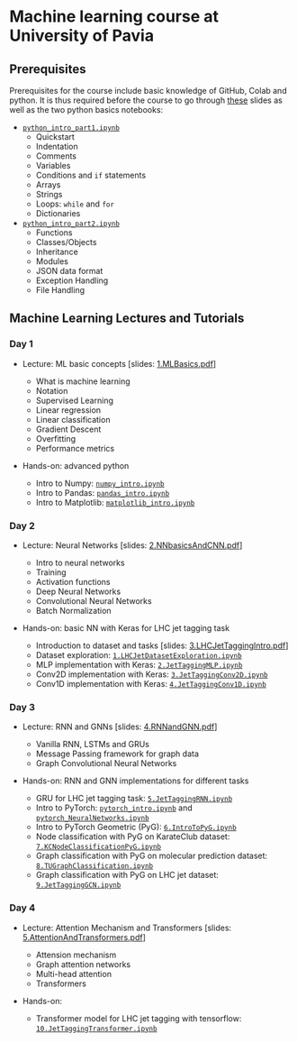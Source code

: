 # Machine learning course at University of Pavia

## Prerequisites

Prerequisites for the course include basic knowledge of GitHub, Colab and python. It is thus required before the course to go through [these](https://github.com/jngadiub/ML_course_Pavia_23/blob/main/slides/0.Prerequisites.pdf) slides as well as the two python basics notebooks: 

* [`python_intro_part1.ipynb`](https://github.com/jngadiub/ML_course_Pavia_23/blob/main/python_basics/python_intro_part1.ipynb)
    * Quickstart
    * Indentation
    * Comments
    * Variables
    * Conditions and `if` statements
    * Arrays
    * Strings
    * Loops: `while` and `for`
    * Dictionaries
* [`python_intro_part2.ipynb`](https://github.com/jngadiub/ML_course_Pavia_23/blob/main/python_basics/python_intro_part2.ipynb)
    * Functions
    * Classes/Objects
    * Inheritance
    * Modules
    * JSON data format
    * Exception Handling
    * File Handling

## Machine Learning Lectures and Tutorials

### Day 1

* Lecture: ML basic concepts [slides: [1.MLBasics.pdf](https://github.com/jngadiub/ML_course_Pavia_23/blob/main/slides/1.MLBasics.pdf)]
    * What is machine learning
    * Notation
    * Supervised Learning
    * Linear regression
    * Linear classification
    * Gradient Descent
    * Overfitting
    * Performance metrics

* Hands-on: advanced python
    * Intro to Numpy: [`numpy_intro.ipynb`](https://github.com/jngadiub/ML_course_Pavia_23/blob/main/python_advance/numpy_intro.ipynb)
    * Intro to Pandas: [`pandas_intro.ipynb`](https://github.com/jngadiub/ML_course_Pavia_23/blob/main/python_advance/pandas_intro.ipynb)
    * Intro to Matplotlib: [`matplotlib_intro.ipynb`](https://github.com/jngadiub/ML_course_Pavia_23/blob/main/python_advance/matplotlib_intro.ipynb)

### Day 2

* Lecture: Neural Networks [slides: [2.NNbasicsAndCNN.pdf](https://github.com/jngadiub/ML_course_Pavia_23/blob/main/slides/2.NNbasicsAndCNN.pdf)] 
    * Intro to neural networks
    * Training
    * Activation functions
    * Deep Neural Networks
    * Convolutional Neural Networks
    * Batch Normalization

* Hands-on: basic NN with Keras for LHC jet tagging task
    * Introduction to dataset and tasks [slides: [3.LHCJetTaggingIntro.pdf](https://github.com/jngadiub/ML_course_Pavia_23/blob/main/slides/3.LHCJetTaggingIntro.pdf)]
    * Dataset exploration: [`1.LHCJetDatasetExploration.ipynb`](https://github.com/jngadiub/ML_course_Pavia_23/blob/main/neural-networks/1.LHCJetDatasetExploration.ipynb)
    * MLP implementation with Keras: [`2.JetTaggingMLP.ipynb`](https://github.com/jngadiub/ML_course_Pavia_23/blob/main/neural-networks/2.JetTaggingMLP.ipynb)
    * Conv2D implementation with Keras: [`3.JetTaggingConv2D.ipynb`](https://github.com/jngadiub/ML_course_Pavia_23/blob/main/neural-networks/3.JetTaggingConv2D.ipynb)
    * Conv1D implementation with Keras: [`4.JetTaggingConv1D.ipynb`](https://github.com/jngadiub/ML_course_Pavia_23/blob/main/neural-networks/4.JetTaggingConv1D.ipynb)

### Day 3

* Lecture: RNN and GNNs [slides: [4.RNNandGNN.pdf](https://github.com/jngadiub/ML_course_Pavia_23/blob/main/slides/4.RNNandGNN.pdf)]
    * Vanilla RNN, LSTMs and GRUs
    * Message Passing framework for graph data
    * Graph Convolutional Neural Networks

* Hands-on: RNN and GNN implementations for different tasks
    * GRU for LHC jet tagging task: [`5.JetTaggingRNN.ipynb`](https://github.com/jngadiub/ML_course_Pavia_23/blob/main/neural-networks/5.JetTaggingRNN.ipynb)
    * Intro to PyTorch: [`pytorch_intro.ipynb`](https://github.com/jngadiub/ML_course_Pavia_23/blob/main/pytorch_basics/pytorch_intro.ipynb) and [`pytorch_NeuralNetworks.ipynb`](https://github.com/jngadiub/ML_course_Pavia_23/blob/main/pytorch_basics/pytorch_NeuralNetworks.ipynb)
    * Intro to PyTorch Geometric (PyG): [`6.IntroToPyG.ipynb`](https://github.com/jngadiub/ML_course_Pavia_23/blob/main/neural-networks/6.IntroToPyG.ipynb)
    * Node classification with PyG on KarateClub dataset: [`7.KCNodeClassificationPyG.ipynb`](https://github.com/jngadiub/ML_course_Pavia_23/blob/main/neural-networks/7.KCNodeClassificationPyG.ipynb)
    * Graph classification with PyG on molecular prediction dataset: [`8.TUGraphClassification.ipynb`](https://github.com/jngadiub/ML_course_Pavia_23/blob/main/neural-networks/8.TUGraphClassification.ipynb)
    * Graph classification with PyG on LHC jet dataset: [`9.JetTaggingGCN.ipynb`](https://github.com/jngadiub/ML_course_Pavia_23/blob/main/neural-networks/9.JetTaggingGCN.ipynb)

 ### Day 4

 * Lecture: Attention Mechanism and Transformers [slides: [5.AttentionAndTransformers.pdf](https://github.com/jngadiub/ML_course_Pavia_23/blob/main/slides/5.AttentionAndTransformers.pdf)]
    * Attension mechanism
    * Graph attention networks
    * Multi-head attention
    * Transformers

 * Hands-on:
    * Transformer model for LHC jet tagging with tensorflow: [`10.JetTaggingTransformer.ipynb`](https://github.com/jngadiub/ML_course_Pavia_23/blob/main/neural-networks/10.JetTaggingTransformer.ipynb)